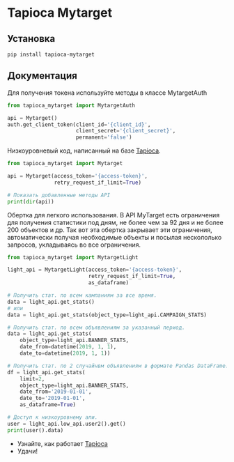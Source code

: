 # Tapioca Mytarget

## Установка
```
pip install tapioca-mytarget
```

## Документация

Для получения токена используйте методы в классе MytargetAuth
``` python
from tapioca_mytarget import MytargetAuth

api = Mytarget()
auth.get_client_token(client_id='{client_id}', 
                      client_secret='{client_secret}', 
                      permanent='false')
```

Низкоуровневый код, написанный на базе
[Tapioca](http://tapioca-wrapper.readthedocs.org/en/stable/quickstart.html). 
``` python
from tapioca_mytarget import Mytarget

api = Mytarget(access_token='{access-token}', 
               retry_request_if_limit=True)

# Показать добавленные методы API
print(dir(api))
```

Обертка для легкого использования. 
В API MyTarget есть ограничения для получения статистики под дням, 
не более чем за 92 дня и не более 200 объектов и др.
Так вот эта обертка закрывает эти ограничения, 
автоматически получая необходимые объекты и 
посылая нескололько запросов, укладываясь во все ограничения.

``` python
from tapioca_mytarget import MytargetLight

light_api = MytargetLight(access_token='{access-token}', 
                          retry_request_if_limit=True,
                          as_dataframe)

# Получить стат. по всем кампаниям за все время.
data = light_api.get_stats()
# или
data = light_api.get_stats(object_type=light_api.CAMPAIGN_STATS)

# Получить стат. по всем объявлениям за указанный период.
data = light_api.get_stats(
    object_type=light_api.BANNER_STATS, 
    date_from=datetime(2019, 1, 1),
    date_to=datetime(2019, 1, 1))

# Получить стат. по 2 случайнвм объявлениям в формате Pandas DataFrame.
df = light_api.get_stats(
    limit=2,
    object_type=light_api.BANNER_STATS,
    date_from='2019-01-01',
    date_to='2019-01-01',
    as_dataframe=True)

# Доступ к низкоуровнему апи.
user = light_api.low_api.user2().get()
print(user().data)                      
```

- Узнайте, как работает [Tapioca](http://tapioca-wrapper.readthedocs.org/en/stable/quickstart.html)
- Удачи!
